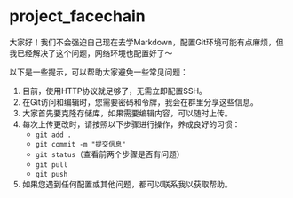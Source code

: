 # project_facechain
大家好！我们不会强迫自己现在去学Markdown，配置Git环境可能有点麻烦，但我已经解决了这个问题，网络环境也配置好了～

以下是一些提示，可以帮助大家避免一些常见问题：

1. 目前，使用HTTP协议就足够了，无需立即配置SSH。
2. 在Git访问和编辑时，您需要密码和令牌，我会在群里分享这些信息。
3. 大家首先要克隆存储库，如果需要编辑内容，可以随时上传。
4. 每次上传更改时，请按照以下步骤进行操作，养成良好的习惯：
   - `git add .`
   - `git commit -m "提交信息"`
   - `git status`（查看前两个步骤是否有问题）
   - `git pull`
   - `git push`
5. 如果您遇到任何配置或其他问题，都可以联系我以获取帮助。
